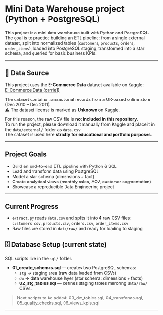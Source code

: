 # Mini Data Warehouse project (Python + PostgreSQL)

This project is a mini data warehouse built with Python and PostgreSQL.  
The goal is to practice building an ETL pipeline: from a single external dataset, split into normalized tables (`customers`, `products`, `orders`, `order_items`), loaded into PostgreSQL staging, transformed into a star schema, and queried for basic business KPIs.

---

## 📂 Data Source

This project uses the **E-Commerce Data** dataset available on Kaggle:  
[E-Commerce Data (carrie1)](https://www.kaggle.com/datasets/carrie1/ecommerce-data)

The dataset contains transactional records from a UK-based online store (Dec 2010 – Dec 2011).  
⚠️ The dataset license is marked as **Unknown** on Kaggle.  

For this reason, the raw CSV file is **not included in this repository**.  
To run the project, please download it manually from Kaggle and place it in the `data/external/` folder as `data.csv`.  
The dataset is used here **strictly for educational and portfolio purposes**.

---

##  Project Goals
- Build an end-to-end ETL pipeline with Python & SQL  
- Load and transform data using PostgreSQL  
- Model a star schema (dimensions + fact)  
- Create analytical views (monthly sales, AOV, customer segmentation)  
- Showcase a reproducible Data Engineering project

---

##  Current Progress
- `extract.py` reads `data.csv` and splits it into 4 raw CSV files:  
  `customers.csv`, `products.csv`, `orders.csv`, `order_items.csv`  
- Raw files are stored in `data/raw/` and ready for loading to staging


## 🗄️ Database Setup (current state)

SQL scripts live in the `sql/` folder.

- **01_create_schemas.sql** — creates two PostgreSQL schemas:
  - `stg` → staging area (raw data loaded from CSVs)
  - `dw`  → data warehouse layer (star schema: dimensions + facts)
  - **02_stg_tables.sql** — defines staging tables mirroring `data/raw/` CSVs.

> Next scripts to be added:
> 03_dw_tables.sql, 04_transforms.sql, 05_quality_checks.sql, 06_views_kpis.sql

---

